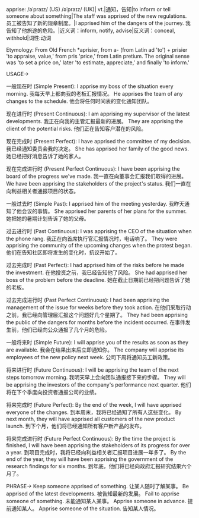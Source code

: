 apprise: /əˈpraɪz/ (US) /əˈpraɪz/ (UK)| vt.|通知，告知|to inform or tell someone about something|The staff was apprised of the new regulations. 员工被告知了新的规章制度。|I apprised him of the dangers of the journey. 我告知了他旅途的危险。|近义词：inform, notify, advise|反义词：conceal, withhold|词性:动词

Etymology:
From Old French *aprisier, from a- (from Latin ad 'to') + prisier 'to appraise, value,' from pris 'price,' from Latin pretium. The original sense was 'to set a price on,' later 'to estimate, appreciate,' and finally 'to inform.'

USAGE->

一般现在时 (Simple Present):
I apprise my boss of the situation every morning. 我每天早上都向我的老板汇报情况。
He apprises the team of any changes to the schedule. 他会将任何时间表的变化通知团队。

现在进行时 (Present Continuous):
I am apprising my supervisor of the latest developments. 我正在向我的主管汇报最新的进展。
They are apprising the client of the potential risks. 他们正在告知客户潜在的风险。

现在完成时 (Present Perfect):
I have apprised the committee of my decision. 我已经通知委员会我的决定。
She has apprised her family of the good news. 她已经把好消息告诉了她的家人。

现在完成进行时 (Present Perfect Continuous):
I have been apprising the board of the progress we've made. 我一直在向董事会汇报我们取得的进展。
We have been apprising the stakeholders of the project's status. 我们一直在向利益相关者通报项目的状态。

一般过去时 (Simple Past):
I apprised him of the meeting yesterday. 我昨天通知了他会议的事情。
She apprised her parents of her plans for the summer. 她把她的暑期计划告诉了她的父母。

过去进行时 (Past Continuous):
I was apprising the CEO of the situation when the phone rang. 我正在向首席执行官汇报情况时，电话响了。
They were apprising the community of the upcoming changes when the protest began. 他们在告知社区即将发生的变化时，抗议开始了。

过去完成时 (Past Perfect):
I had apprised him of the risks before he made the investment. 在他投资之前，我已经告知他了风险。
She had apprised her boss of the problem before the deadline. 她在截止日期前已经把问题告诉了她的老板。

过去完成进行时 (Past Perfect Continuous):
I had been apprising the management of the issue for weeks before they took action. 在他们采取行动之前，我已经向管理层汇报这个问题好几个星期了。
They had been apprising the public of the dangers for months before the incident occurred. 在事件发生前，他们已经向公众通报了几个月的危险。

一般将来时 (Simple Future):
I will apprise you of the results as soon as they are available. 我会在结果出来后立即通知你。
The company will apprise its employees of the new policy next week. 公司下周将通知员工新政策。

将来进行时 (Future Continuous):
I will be apprising the team of the next steps tomorrow morning. 我明天早上会向团队通报接下来的步骤。
They will be apprising the investors of the company's performance next quarter. 他们将在下个季度向投资者通报公司的业绩。

将来完成时 (Future Perfect):
By the end of the week, I will have apprised everyone of the changes. 到本周末，我将已经通知了所有人这些变化。
By next month, they will have apprised all customers of the new product launch. 到下个月，他们将已经通知所有客户新产品的发布。

将来完成进行时 (Future Perfect Continuous):
By the time the project is finished, I will have been apprising the stakeholders of its progress for over a year. 到项目完成时，我将已经向利益相关者汇报项目进展一年多了。
By the end of the year, they will have been apprising the government of the research findings for six months. 到年底，他们将已经向政府汇报研究结果六个月了。


PHRASE->
Keep someone apprised of something.  让某人随时了解某事。
Be apprised of the latest developments.  被告知最新的发展。
Fail to apprise someone of something.  未能通知某人某事。
Apprise someone in advance.  提前通知某人。
Apprise someone of the situation.  告知某人情况。
